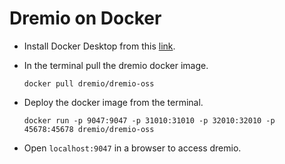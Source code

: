 # Dremio on Docker


* Install Docker Desktop from this [link](https://www.docker.com/products/docker-desktop/).
* In the terminal pull the dremio docker image.

    ```
    docker pull dremio/dremio-oss
    ```
* Deploy the docker image from the terminal.
    ```
    docker run -p 9047:9047 -p 31010:31010 -p 32010:32010 -p 45678:45678 dremio/dremio-oss
    ```
* Open `localhost:9047` in a browser to access dremio.

